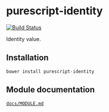 # purescript-identity

[![Build Status](https://travis-ci.org/purescript/purescript-identity.svg?branch=master)](https://travis-ci.org/purescript/purescript-identity)

Identity value.

## Installation

```
bower install purescript-identity
```

## Module documentation

[`docs/MODULE.md`](docs/MODULE.md)
